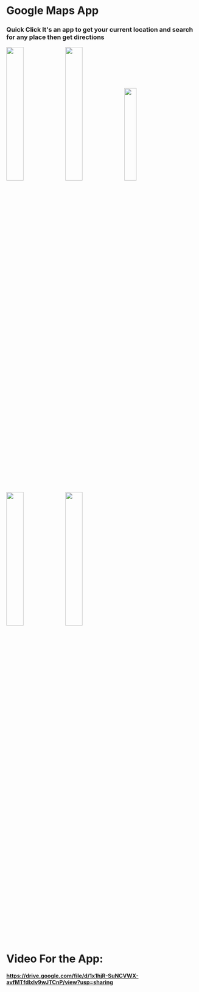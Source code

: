 # Google Maps App

### Quick Click It's an app to get your current location and search for any place then get directions


<p align="left" width="100%">
    <img width="30%" src= "https://firebasestorage.googleapis.com/v0/b/ebuy-1494c.appspot.com/o/Screenshot%202024-04-22%20at%208.25.39%20PM.png?alt=media&token=96db3f7a-a672-41a2-954d-3bd6b4679bcc">
    <img width="30%" src= "https://firebasestorage.googleapis.com/v0/b/ebuy-1494c.appspot.com/o/Screenshot%202024-04-22%20at%208.26.09%20PM.png?alt=media&token=1ae167fd-0fb1-464e-9aaa-bd74dc30c542">
    <img width="25%" src= "https://firebasestorage.googleapis.com/v0/b/ebuy-1494c.appspot.com/o/Screenshot%202024-04-22%20at%208.26.31%20PM.png?alt=media&token=98a16a8a-0628-46e3-81d7-a4028023b6fb">
    <img width="30%" src= "https://firebasestorage.googleapis.com/v0/b/ebuy-1494c.appspot.com/o/Screenshot%202024-04-22%20at%208.27.11%20PM.png?alt=media&token=91d63a2d-8522-41e6-ab16-57c6bdde4309">
    <img width="30%" src= "https://firebasestorage.googleapis.com/v0/b/ebuy-1494c.appspot.com/o/Screenshot%202024-04-22%20at%208.28.37%20PM.png?alt=media&token=8f4bdd1d-e266-4ee3-8324-459f7bcfb9d9">

    
</p>



# Video For the App:

#### https://drive.google.com/file/d/1x1hjR-SuNCVWX-avfMTfdlxlv9wJTCnP/view?usp=sharing
